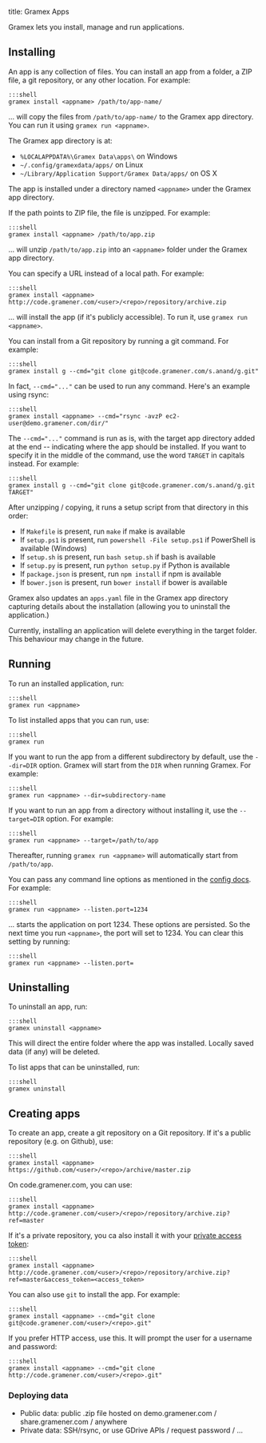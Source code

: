 title: Gramex Apps

Gramex lets you install, manage and run applications.

## Installing

An app is any collection of files. You can install an app from a folder, a ZIP file, a git repository, or any other location. For example:

    :::shell
    gramex install <appname> /path/to/app-name/

... will copy the files from `/path/to/app-name/` to the Gramex app directory. You can run it using `gramex run <appname>`.

The Gramex app directory is at:

- `%LOCALAPPDATA%\Gramex Data\apps\` on Windows
- `~/.config/gramexdata/apps/` on Linux
- `~/Library/Application Support/Gramex Data/apps/` on OS X

The app is installed under a directory named `<appname>` under the Gramex app directory.

If the path points to ZIP file, the file is unzipped. For example:

    :::shell
    gramex install <appname> /path/to/app.zip

... will unzip `/path/to/app.zip` into an `<appname>` folder under the Gramex app directory.

You can specify a URL instead of a local path. For example:

    :::shell
    gramex install <appname> http://code.gramener.com/<user>/<repo>/repository/archive.zip

... will install the app (if it's publicly accessible). To run it, use `gramex run <appname>`.

You can install from a Git repository by running a git command. For example:

    :::shell
    gramex install g --cmd="git clone git@code.gramener.com/s.anand/g.git"

In fact, `--cmd="..."` can be used to run any command. Here's an example using rsync:

    :::shell
    gramex install <appname> --cmd="rsync -avzP ec2-user@demo.gramener.com/dir/"

The `--cmd="..."` command is run as is, with the target app directory added at the end -- indicating where the app should be installed. If you want to specify it in the middle of the command, use the word `TARGET` in capitals instead. For example:

    :::shell
    gramex install g --cmd="git clone git@code.gramener.com/s.anand/g.git TARGET"

After unzipping / copying, it runs a setup script from that directory in this order:

- If `Makefile` is present, run `make` if make is available
- If `setup.ps1` is present, run `powershell -File setup.ps1` if PowerShell is available (Windows)
- If `setup.sh` is present, run `bash setup.sh` if bash is available
- If `setup.py` is present, run `python setup.py` if Python is available
- If `package.json` is present, run `npm install` if npm is available
- If `bower.json` is present, run `bower install` if bower is available

Gramex also updates an `apps.yaml` file in the Gramex app directory capturing details about the installation (allowing you to uninstall the application.)

Currently, installing an application will delete everything in the target folder. This behaviour may change in the future.

## Running

To run an installed application, run:

    :::shell
    gramex run <appname>

To list installed apps that you can run, use:

    :::shell
    gramex run

If you want to run the app from a different subdirectory by default, use the `--dir=DIR` option. Gramex will start from the `DIR` when running Gramex. For example:

    :::shell
    gramex run <appname> --dir=subdirectory-name

If you want to run an app from a directory without installing it, use the `--target=DIR` option. For example:

    :::shell
    gramex run <appname> --target=/path/to/app

Thereafter, running `gramex run <appname>` will automatically start from `/path/to/app`.

You can pass any command line options as mentioned in the [config docs](../config/#command-line). For example:

    :::shell
    gramex run <appname> --listen.port=1234

... starts the application on port 1234. These options are persisted. So the next time you run `<appname>`, the port will set to 1234. You can clear this setting by running:

    :::shell
    gramex run <appname> --listen.port=


## Uninstalling

To uninstall an app, run:

    :::shell
    gramex uninstall <appname>

This will direct the entire folder where the app was installed. Locally saved data (if any) will be deleted.

To list apps that can be uninstalled, run:

    :::shell
    gramex uninstall

## Creating apps

To create an app, create a git repository on a Git repository. If it's a public repository (e.g. on Github), use:

    :::shell
    gramex install <appname> https://github.com/<user>/<repo>/archive/master.zip

On code.gramener.com, you can use:

    :::shell
    gramex install <appname> http://code.gramener.com/<user>/<repo>/repository/archive.zip?ref=master

If it's a private repository, you ca also install it with your [private access token](http://code.gramener.com/profile/account):

    :::shell
    gramex install <appname> http://code.gramener.com/<user>/<repo>/repository/archive.zip?ref=master&access_token=<access_token>

You can also use `git` to install the app. For example:

    :::shell
    gramex install <appname> --cmd="git clone git@code.gramener.com/<user>/<repo>.git"

If you prefer HTTP access, use this. It will prompt the user for a username and password:

    :::shell
    gramex install <appname> --cmd="git clone http://code.gramener.com/<user>/<repo>.git"

### Deploying data

- Public data: public .zip file hosted on demo.gramener.com / share.gramener.com / anywhere
- Private data: SSH/rsync, or use GDrive APIs / request password / ...
